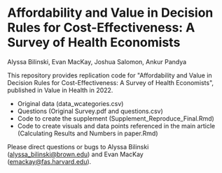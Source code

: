 # Affordability and Value in Decision Rules for Cost-Effectiveness: A Survey of Health Economists

Alyssa Bilinski, Evan MacKay, Joshua Salomon, Ankur Pandya

This repository provides replication code for "Affordability and Value in Decision Rules for Cost-Effectiveness: A Survey of Health Economists", published in Value in Health in 2022.

- Original data (data_wcategories.csv)
- Questions (Original Survey.pdf and questions.csv)
- Code to create the supplement (Supplement_Reproduce_Final.Rmd)
- Code to create visuals and data points referenced in the main article (Calculating Results and Numbers in paper.Rmd)


Please direct questions or bugs to Alyssa Bilinski (alyssa_bilinski@brown.edu) and Evan MacKay (emackay@fas.harvard.edu).
